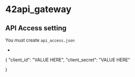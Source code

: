# 42api_gateway

## API Access setting
You must create `api_access.json`
+ ```json
{
	"client_id": "VALUE HERE",
	"client_secret": "VALUE HERE"

}
```
